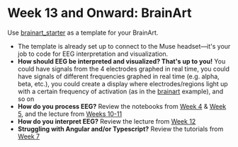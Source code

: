 # Week 13 and Onward: BrainArt 

Use [brainart_starter](https://github.com/neurotechuoft/Workshops/tree/master/beginner_2020_2021/week_13_brainart/brainart_starter) as a template for your BrainArt.
- The template is already set up to connect to the Muse headset—it's your job to code for EEG interpretation and visualization.
- **How should EEG be interpreted and visualized? That's up to you!** You could have signals from the 4 electrodes graphed in real time, you could have signals of different frequencies graphed in real time (e.g. alpha, beta, etc.), you could create a display where electrodes/regions light up with a certain frequency of activation (as in the [brainart](https://github.com/neurotechuoft/Workshops/tree/master/beginner_2020_2021/brainart) example), and so on
- **How do you process EEG?** Review the notebooks from [Week 4](https://github.com/neurotechuoft/workshops/tree/master/beginner_2020_2021/week_4_loading_graphing_data) & [Week 5](https://github.com/neurotechuoft/workshops/tree/master/beginner_2020_2021/week_5_noise_filtering), and the lecture from [Weeks 10-11](https://github.com/neurotechuoft/workshops/tree/master/beginner_2020_2021/week_10_dsp1)
- **How do you interpret EEG?** Review the lecture from [Week 12](https://github.com/neurotechuoft/workshops/tree/master/beginner_2020_2021/week_12_eeg)
- **Struggling with Angular and/or Typescript?** Review the tutorials from [Week 7](https://github.com/neurotechuoft/workshops/tree/master/beginner_2020_2021/week_7_angular)